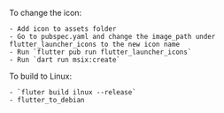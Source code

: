 To change the icon: 

    - Add icon to assets folder
    - Go to pubspec.yaml and change the image_path under flutter_launcher_icons to the new icon name
    - Run `flutter pub run flutter_launcher_icons`
    - Run `dart run msix:create`
    
To build to Linux: 

	- `fluter build ilnux --release`
	- flutter_to_debian

